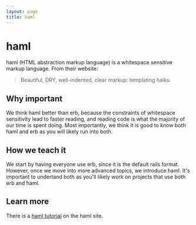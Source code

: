 ```yaml
---
layout: page
title: haml
---
```


haml
===

haml (HTML abstraction markup language) is a whitespace sensitive markup language. From their website:

> Beautiful, DRY,
well-indented, clear markup:
templating haiku.

Why important
---

We think haml better than erb, because the constraints of whitespace sensitivity lead to faster reading, and reading code is what the majority of our time is spent doing. Most importantly, we think it is good to know both haml and erb as you will likely run into both.

How we teach it
---

We start by having everyone use erb, since it is the default rails format.  However, once we move into more advanced topics, we introduce haml.  It's important to undertand both as you'll likely work on projects that use both erb and haml.

Learn more
---

There is a [haml tutorial](http://haml.info/tutorial.html) on the haml site.
